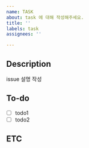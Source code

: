 ```yaml
---
name: TASK
about: task 에 대해 작성해주세요.
title: ''
labels: task
assignees: ''

---
```


## Description
issue 설명 작성

## To-do
- [ ] todo1
- [ ] todo2

## ETC
